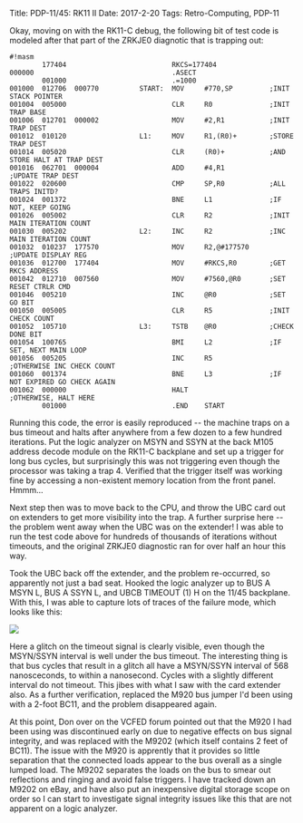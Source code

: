Title: PDP-11/45: RK11 II
Date: 2017-2-20
Tags: Retro-Computing, PDP-11

Okay, moving on with the RK11-C debug, the following bit of test code is modeled after that part of the
ZRKJE0 diagnotic that is trapping out:

    #!masm
            177404                          RKCS=177404
    000000                                  .ASECT
            001000                          .=1000
    001000  012706  000770          START:  MOV     #770,SP         ;INIT STACK POINTER
    001004  005000                          CLR     R0              ;INIT TRAP BASE
    001006  012701  000002                  MOV     #2,R1           ;INIT TRAP DEST
    001012  010120                  L1:     MOV     R1,(R0)+        ;STORE TRAP DEST
    001014  005020                          CLR     (R0)+           ;AND STORE HALT AT TRAP DEST
    001016  062701  000004                  ADD     #4,R1           ;UPDATE TRAP DEST
    001022  020600                          CMP     SP,R0           ;ALL TRAPS INITD?
    001024  001372                          BNE     L1              ;IF NOT, KEEP GOING
    001026  005002                          CLR     R2              ;INIT MAIN ITERATION COUNT
    001030  005202                  L2:     INC     R2              ;INC MAIN ITERATION COUNT
    001032  010237  177570                  MOV     R2,@#177570     ;UPDATE DISPLAY REG
    001036  012700  177404                  MOV     #RKCS,R0        ;GET RKCS ADDRESS
    001042  012710  007560                  MOV     #7560,@R0       ;SET RESET CTRLR CMD
    001046  005210                          INC     @R0             ;SET GO BIT
    001050  005005                          CLR     R5              ;INIT CHECK COUNT
    001052  105710                  L3:     TSTB    @R0             ;CHECK DONE BIT
    001054  100765                          BMI     L2              ;IF SET, NEXT MAIN LOOP
    001056  005205                          INC     R5              ;OTHERWISE INC CHECK COUNT
    001060  001374                          BNE     L3              ;IF NOT EXPIRED GO CHECK AGAIN
    001062  000000                          HALT                    ;OTHERWISE, HALT HERE
            001000                          .END    START

Running this code, the error is easily reproduced -- the machine traps on a bus timeout and halts after 
anywhere from a few dozen to a few hundred iterations.  Put the logic analyzer on MSYN and SSYN at the
back M105 address decode module on the RK11-C backplane and set up a trigger for long bus cycles, but
surprisingly this was not triggering even though the processor was taking a trap 4.  Verified that the
trigger itself was working fine by accessing a non-existent memory location from the front panel.  Hmmm...

Next step then was to move back to the CPU, and throw the UBC card out on extenders to get more visibility
into the trap.  A further surprise here -- the problem went away when the UBC was on the extender!  I was
able to run the test code above for hundreds of thousands of iterations without timeouts, and the original
ZRKJE0 diagnostic ran for over half an hour this way.

Took the UBC back off the extender, and the problem re-occurred, so apparently not just a bad seat.  Hooked
the logic analyzer up to BUS A MSYN L, BUS A SSYN L, and UBCB TIMEOUT (1) H on the 11/45 backplane.  With
this, I was able to capture lots of traces of the failure mode, which looks like this:

<img src='/images/pdp11/timeout-trace.jpg'/>

Here a glitch on the timeout signal is clearly visible, even though the MSYN/SSYN interval is well under
the bus timeout.  The interesting thing is that bus cycles that result in a glitch all have a MSYN/SSYN
interval of 568 nanosceconds, to within a nanosecond.  Cycles with a slightly different interval do not
timeout.  This jibes with what I saw with the card extender also.  As a further verification, replaced
the M920 bus jumper I'd been using with a 2-foot BC11, and the problem disappeared again.

At this point, Don over on the VCFED forum pointed out that the M920 I had been using was discontinued early
on due to negative effects on bus signal integrity, and was replaced with the M9202 (which itself contains 2 
feet of BC11).  The issue with the M920 is apprently that it provides so little separation that the connected
loads appear to the bus overall as a single lumped load.  The M9202 separates the loads on the bus to smear
out reflections and ringing and avoid false triggers.  I have tracked down an M9202 on eBay, and have also
put an inexpensive digital storage scope on order so I can start to investigate signal integrity issues like
this that are not apparent on a logic analyzer.

